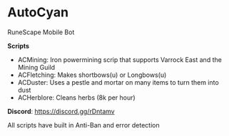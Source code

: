 # AutoCyan
RuneScape Mobile Bot

**Scripts**
- ACMining: Iron powermining scrip that supports Varrock East and the Mining Guild
- ACFletching: Makes shortbows(u) or Longbows(u)
- ACDuster: Uses a pestle and mortar on many items to turn them into dust
- ACHerblore: Cleans herbs (8k per hour)

**Discord**: https://discord.gg/rDntamv

All scripts have built in Anti-Ban and error detection
